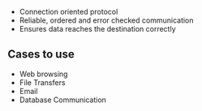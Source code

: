 - Connection oriented protocol
- Reliable, ordered and error checked communication
- Ensures data reaches the destination correctly
## Cases to use

- Web browsing
- File Transfers
- Email
- Database Communication